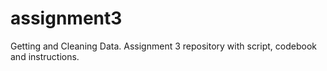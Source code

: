 # assignment3
Getting and Cleaning Data. Assignment 3 repository with script, codebook and instructions.
